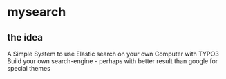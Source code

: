 # mysearch
## the idea
A Simple System to use Elastic search on your own Computer with TYPO3 
Build your own search-engine - perhaps with better result than google for special themes
